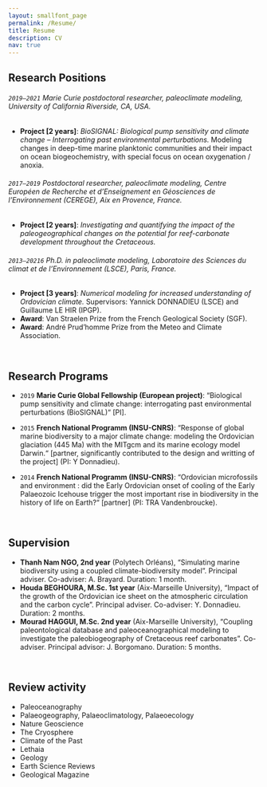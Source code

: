 ```yaml
---
layout: smallfont_page
permalink: /Resume/
title: Resume
description: CV
nav: true
---
```


## Research Positions

###### `2019–2021` Marie Curie postdoctoral researcher, paleoclimate modeling, University of California Riverside, CA, USA.
- <b>Project [2 years]</b>: <i>BioSIGNAL: Biological pump sensitivity and climate change – Interrogating past environmental perturbations.</i> Modeling changes in deep-time marine planktonic communities and their impact on ocean biogeochemistry, with special focus on ocean oxygenation / anoxia.</li>

###### `2017–2019` Postdoctoral researcher, paleoclimate modeling, Centre Européen de Recherche et d’Enseignement en Géosciences de l’Environnement (CEREGE), Aix en Provence, France.
- <b>Project [2 years]</b>: <i>Investigating and quantifying the impact of the paleogeographical changes on the potential for reef-carbonate development throughout the Cretaceous.</i> </li>

###### `2013–20216` Ph.D. in paleoclimate modeling, Laboratoire des Sciences du climat et de l’Environnement (LSCE), Paris, France.
- <b>Project [3 years]</b>: <i>Numerical modeling for increased understanding of Ordovician climate.</i> Supervisors: Yannick DONNADIEU (LSCE) and Guillaume LE HIR (IPGP).</li>
- <b>Award</b>: Van Straelen Prize from the French Geological Society (SGF).</li>
- <b>Award</b>: André Prud’homme Prize from the Meteo and Climate Association.</li>

<p>&nbsp;</p>

## Research Programs

- `2019`  <b>Marie Curie Global Fellowship (European project)</b>: “Biological pump sensitivity and climate change: interrogating past environmental perturbations (BioSIGNAL)“ [PI].

- `2015`  <b>French National Programm (INSU-CNRS)</b>: “Response of global marine biodiversity to a major climate change: modeling the Ordovician glaciation (445 Ma) with the MITgcm and its marine ecology model Darwin.“ [partner, significantly contributed to the design and writting of the project] (PI: Y Donnadieu).

- `2014` <b>French National Programm (INSU-CNRS)</b>: “Ordovician microfossils and environment : did the Early Ordovician onset of cooling of the Early Palaeozoic Icehouse trigger the most important rise in biodiversity in the history of life on Earth?“ [partner] (PI: TRA Vandenbroucke).

<p>&nbsp;</p>

## Supervision

<ul>
<li><b>Thanh Nam NGO, 2nd year</b> (Polytech Orléans), “Simulating marine biodiversity using a coupled climate-biodiversity model”. Principal adviser. Co-adviser: A. Brayard. Duration: 1 month.</li>

<li><b>Houda BEGHOURA, M.Sc. 1st year</b> (Aix-Marseille University), “Impact of the growth of the Ordovician ice sheet on the atmospheric circulation and the carbon cycle”. Principal adviser. Co-adviser: Y. Donnadieu. Duration: 2 months.</li>

<li><b>Mourad HAGGUI, M.Sc. 2nd year</b> (Aix-Marseille University), “Coupling paleontological database and paleoceanographical modeling to investigate the paleobiogeography of Cretaceous reef carbonates”. Co-adviser. Principal advisor: J. Borgomano. Duration: 5 months.</li>
</ul>

<p>&nbsp;</p>

<h2>Review activity</h2>

<ul>
<li>Paleoceanography</li>
<li>Palaeogeography, Palaeoclimatology, Palaeoecology</li>
<li>Nature Geoscience</li>
<li>The Cryosphere</li>
<li>Climate of the Past</li>
<li>Lethaia</li>
<li>Geology</li>
<li>Earth Science Reviews</li>
<li>Geological Magazine</li>
</ul>
